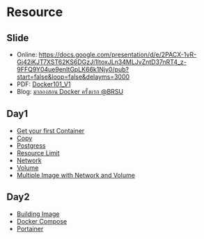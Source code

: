 # Resource 

## Slide

* Online: https://docs.google.com/presentation/d/e/2PACX-1vR-Gj42iKJT7XST62KS6DGzJi1ItoxJLn34MLJvZntD37nRT4_z-9FFQ9Y04ue9enItGpLK66k1Njy0/pub?start=false&loop=false&delayms=3000
* PDF: [Docker101_V1](Docker101_V1.pdf)
* Blog: [มาลองสอน Docker ครั้งแรก @BRSU](https://medium.com/@pingkunga/%E0%B8%A1%E0%B8%B2%E0%B8%A5%E0%B8%AD%E0%B8%87%E0%B8%AA%E0%B8%AD%E0%B8%99-docker-%E0%B8%84%E0%B8%A3%E0%B8%B1%E0%B9%89%E0%B8%87%E0%B9%81%E0%B8%A3%E0%B8%81-brsu-b72ba6cf50cf)

## Day1

* [Get your first Container](./Day1/GetYourFirstContainer/GetYourFirstContainer.md)
* [Copy](./Day1/CopySample/CopySample.md)
* [Postgress](./Day1/postgress/PostgressSample.md)
* [Resource Limit](./Day1/ResourceLimitSample/ResourceLimitSample.md)
* [Network](./Day1/NetworkSample/NetworkSample.md)
* [Volume](./Day1/VolumeSample/VolumeSample.md)
* [Multiple Image with Network and Volume](./Day1/MultipleImageWithVolumeNetwork/)

## Day2

* [Building Image](./Day2/BuildingImage/)
* [Docker Compose](./Day2/Compose/)
* [Portainer](./Day2/Portainer/)





